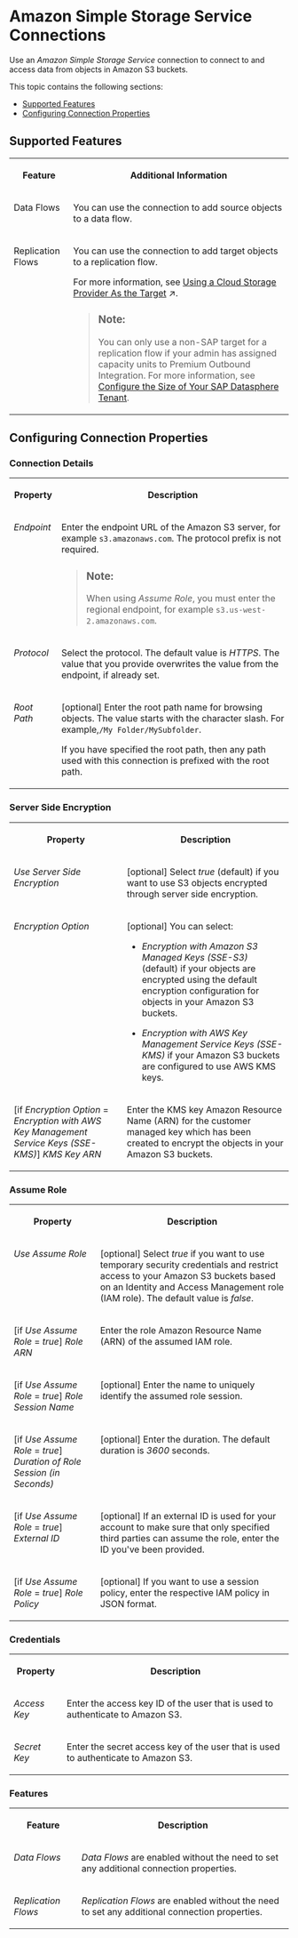 <!-- loioa7b660a0a4ef4a4fbee57b44f5b2147d -->

# Amazon Simple Storage Service Connections

Use an *Amazon Simple Storage Service* connection to connect to and access data from objects in Amazon S3 buckets. 



This topic contains the following sections:

-   [Supported Features](amazon-simple-storage-service-connections-a7b660a.md#loioa7b660a0a4ef4a4fbee57b44f5b2147d__S3_usage)
-   [Configuring Connection Properties](amazon-simple-storage-service-connections-a7b660a.md#loioa7b660a0a4ef4a4fbee57b44f5b2147d__connection_properties)



<a name="loioa7b660a0a4ef4a4fbee57b44f5b2147d__S3_usage"/>

## Supported Features


<table>
<tr>
<th valign="top">

Feature

</th>
<th valign="top">

Additional Information

</th>
</tr>
<tr>
<td valign="top">

Data Flows

</td>
<td valign="top">

You can use the connection to add source objects to a data flow.

</td>
</tr>
<tr>
<td valign="top">

Replication Flows

</td>
<td valign="top">

You can use the connection to add target objects to a replication flow.

For more information, see [Using a Cloud Storage Provider As the Target](https://help.sap.com/viewer/24f836070a704022a40c15442163e5cf/DEV_CURRENT/en-US/43d93a27150a4a218e3df14e3abdf456.html "If you use a cloud storage provider as the target for your replication flow, you need to consider additional specifics and conditions.") :arrow_upper_right:. 

> ### Note:  
> You can only use a non-SAP target for a replication flow if your admin has assigned capacity units to Premium Outbound Integration. For more information, see [Configure the Size of Your SAP Datasphere Tenant](https://help.sap.com/docs/SAP_DATASPHERE/9f804b8efa8043539289f42f372c4862/33f8ef4ec359409fb75925a68c23ebc3.html).



</td>
</tr>
</table>



<a name="loioa7b660a0a4ef4a4fbee57b44f5b2147d__connection_properties"/>

## Configuring Connection Properties



### Connection Details


<table>
<tr>
<th valign="top">

Property

</th>
<th valign="top">

Description

</th>
</tr>
<tr>
<td valign="top">

*Endpoint* 

</td>
<td valign="top">

Enter the endpoint URL of the Amazon S3 server, for example `s3.amazonaws.com`. The protocol prefix is not required. 

> ### Note:  
> When using *Assume Role*, you must enter the regional endpoint, for example `s3.us-west-2.amazonaws.com`.



</td>
</tr>
<tr>
<td valign="top">

*Protocol* 

</td>
<td valign="top">

Select the protocol. The default value is *HTTPS*. The value that you provide overwrites the value from the endpoint, if already set. 

</td>
</tr>
<tr>
<td valign="top">

*Root Path* 

</td>
<td valign="top">

\[optional\] Enter the root path name for browsing objects. The value starts with the character slash. For example,`/My Folder/MySubfolder`. 

If you have specified the root path, then any path used with this connection is prefixed with the root path.

</td>
</tr>
</table>



### Server Side Encryption


<table>
<tr>
<th valign="top">

Property

</th>
<th valign="top">

Description

</th>
</tr>
<tr>
<td valign="top">

*Use Server Side Encryption* 

</td>
<td valign="top">

\[optional\] Select *true* \(default\) if you want to use S3 objects encrypted through server side encryption. 

</td>
</tr>
<tr>
<td valign="top">

*Encryption Option* 

</td>
<td valign="top">

\[optional\] You can select: 

-   *Encryption with Amazon S3 Managed Keys \(SSE-S3\)* \(default\) if your objects are encrypted using the default encryption configuration for objects in your Amazon S3 buckets.

-   *Encryption with AWS Key Management Service Keys \(SSE-KMS\)* if your Amazon S3 buckets are configured to use AWS KMS keys.




</td>
</tr>
<tr>
<td valign="top">

\[if *Encryption Option* = *Encryption with AWS Key Management Service Keys \(SSE-KMS\)*\] *KMS Key ARN* 

</td>
<td valign="top">

Enter the KMS key Amazon Resource Name \(ARN\) for the customer managed key which has been created to encrypt the objects in your Amazon S3 buckets. 

</td>
</tr>
</table>



### Assume Role


<table>
<tr>
<th valign="top">

Property

</th>
<th valign="top">

Description

</th>
</tr>
<tr>
<td valign="top">

*Use Assume Role* 

</td>
<td valign="top">

\[optional\] Select *true* if you want to use temporary security credentials and restrict access to your Amazon S3 buckets based on an Identity and Access Management role \(IAM role\). The default value is *false*. 

</td>
</tr>
<tr>
<td valign="top">

\[if *Use Assume Role* = *true*\] *Role ARN* 

</td>
<td valign="top">

Enter the role Amazon Resource Name \(ARN\) of the assumed IAM role. 

</td>
</tr>
<tr>
<td valign="top">

\[if *Use Assume Role* = *true*\] *Role Session Name* 

</td>
<td valign="top">

\[optional\] Enter the name to uniquely identify the assumed role session. 

</td>
</tr>
<tr>
<td valign="top">

\[if *Use Assume Role* = *true*\] *Duration of Role Session \(in Seconds\)* 

</td>
<td valign="top">

\[optional\] Enter the duration. The default duration is *3600* seconds.

</td>
</tr>
<tr>
<td valign="top">

\[if *Use Assume Role* = *true*\] *External ID* 

</td>
<td valign="top">

\[optional\] If an external ID is used for your account to make sure that only specified third parties can assume the role, enter the ID you've been provided.

</td>
</tr>
<tr>
<td valign="top">

\[if *Use Assume Role* = *true*\] *Role Policy* 

</td>
<td valign="top">

\[optional\] If you want to use a session policy, enter the respective IAM policy in JSON format.

</td>
</tr>
</table>



### Credentials


<table>
<tr>
<th valign="top">

Property

</th>
<th valign="top">

Description

</th>
</tr>
<tr>
<td valign="top">

*Access Key* 

</td>
<td valign="top">

Enter the access key ID of the user that is used to authenticate to Amazon S3. 

</td>
</tr>
<tr>
<td valign="top">

*Secret Key* 

</td>
<td valign="top">

Enter the secret access key of the user that is used to authenticate to Amazon S3. 

</td>
</tr>
</table>



### Features


<table>
<tr>
<th valign="top">

Feature

</th>
<th valign="top">

Description

</th>
</tr>
<tr>
<td valign="top">

*Data Flows*

</td>
<td valign="top">

*Data Flows* are enabled without the need to set any additional connection properties. 

</td>
</tr>
<tr>
<td valign="top">

*Replication Flows*

</td>
<td valign="top">

*Replication Flows* are enabled without the need to set any additional connection properties. 

</td>
</tr>
</table>

